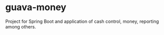 # guava-money
Project for Spring Boot and application of cash control, money, reporting among others.

